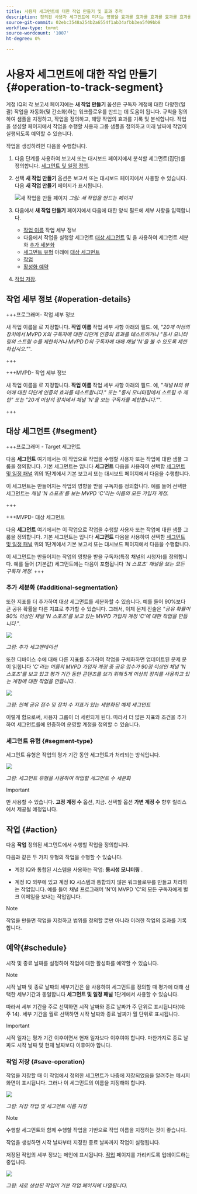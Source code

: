 ```yaml
---
title: 사용자 세그먼트에 대한 작업 만들기 및 효과 추적
description: 정의된 사용자 세그먼트에 미치는 영향을 효과를 효과를 효과를 효과를 효과를 효과를 분석하고 추적하는 작업을 만드는 방법입니다.
source-git-commit: 02ebc3548a254b2a6554f1ab34afbb3ea5f09bb8
workflow-type: tm+mt
source-wordcount: '1007'
ht-degree: 0%

---
```


# 사용자 세그먼트에 대한 작업 만들기 {#operation-to-track-segment}

계정 IQ의 각 보고서 페이지에는 **새 작업 만들기** 옵션은 구독자 계정에 대한 다양한(일괄) 작업을 자동화(및 간소화)하는 워크플로우를 만드는 데 도움이 됩니다. 규칙을 정의하여 샘플을 지정하고, 작업을 정의하고, 해당 작업의 효과를 기록 및 분석합니다. 작업을 생성할 페이지에서 작업을 수행할 사용자 그룹 샘플을 정의하고 미래 날짜에 작업이 실행되도록 예약할 수 있습니다.

작업을 생성하려면 다음을 수행합니다.

1. 다음 단계를 사용하여 보고서 또는 대시보드 페이지에서 분석할 세그먼트(집단)를 정의합니다. [세그먼트 및 일정 정의](/help/AccountIQ/howto-select-segment-timeframe.md).

1. 선택 **새 작업 만들기** 옵션은 보고서 또는 대시보드 페이지에서 사용할 수 있습니다. 다음 **새 작업 만들기** 페이지가 표시됩니다.

   ![새 작업을 만들 페이지](assets/create-new-operations.png)
   *그림: 새 작업을 만드는 페이지*

1. 다음에서 **새 작업 만들기** 페이지에서 다음에 대한 양식 필드에 세부 사항을 입력합니다.

   * [작업 이름](#operation-details) 작업 세부 정보
   * 다음에서 작업을 실행할 세그먼트 [대상 세그먼트](#segment) 및 을 사용하여 세그먼트 세분화 [추가 세분화](#additional-segmentation)
   * [세그먼트 유형](#segment-type) 아래에 [대상 세그먼트](#segment)
   * [작업](#action)
   * [활성화 예약](#schedule)

1. [작업 저장](#save-operation).

## 작업 세부 정보 {#operation-details}

+++프로그래머- 작업 세부 정보

새 작업 이름을 로 지정합니다. **작업 이름** 작업 세부 사항 아래의 필드. 예, &quot;*20개 이상의 장치에서 MVPD X의 구독자에 대한 다단계 인증의 효과를 테스트하거나 &quot;동시 모니터링의 스트림 수를 제한하거나 MVPD D의 구독자에 대해 채널 &#39;N&#39;을 볼 수 있도록 제한하십시오.&quot;*&quot;.

+++

+++MVPD- 작업 세부 정보

새 작업 이름을 로 지정합니다. **작업 이름** 작업 세부 사항 아래의 필드. 예, &quot;*채널 N의 뷰어에 대한 다단계 인증의 효과를 테스트합니다.&quot; 또는 &quot;동시 모니터링에서 스트림 수 제한&quot; 또는 &quot;20개 이상의 장치에서 채널 &#39;N&#39;을 보는 구독자를 제한합니다.&quot;*&quot;.

+++

## 대상 세그먼트 {#segment}

+++프로그래머 - Target 세그먼트

다음 **세그먼트** 여기에서는 이 작업으로 작업을 수행할 사용자 또는 작업에 대한 샘플 그룹을 정의합니다. 기본 세그먼트는 입니다 **세그먼트** 다음을 사용하여 선택함 [세그먼트 및 일정 패널](/help/AccountIQ/howto-select-segment-timeframe.md) 위의 1단계에서 기본 보고서 또는 대시보드 페이지에서 다음을 수행합니다.

<!--* The first segment entry in the **Segment** section, by default, shows the **segment** you selected in the step 1.

* The **segment evaluation period** is the time period of analysis you selected in step 1 from **Granularity and Timeframe** option.
![](assets/operations-segment-selection.png)
*Figure: Segment and timeframe selection on the main page*-->

이 세그먼트는 만들어지는 작업의 영향을 받을 구독자를 정의합니다. 예를 들어 선택한 세그먼트는 *채널 &#39;N 스포츠&#39;를 보는 MVPD &#39;C&#39;라는 이름의 모든 가입자 계정*.

+++

+++MVPD- 대상 세그먼트

다음 **세그먼트** 여기에서는 이 작업으로 작업을 수행할 사용자 또는 작업에 대한 샘플 그룹을 정의합니다. 기본 세그먼트는 입니다 **세그먼트** 다음을 사용하여 선택함 [세그먼트 및 일정 패널](/help/AccountIQ/howto-select-segment-timeframe.md) 위의 1단계에서 기본 보고서 또는 대시보드 페이지에서 다음을 수행합니다.

<!--* The first segment entry in the **Segment** section, by default, shows the **segment** you selected in the step 1.

* The **segment evaluation period** is the time period of analysis you selected in step 1 from **Granularity and Timeframe** option.
![](assets/operations-segment-selection.png)
*Figure: Segment and timeframe selection on the main page*-->

이 세그먼트는 만들어지는 작업의 영향을 받을 구독자(특정 채널의 시청자)를 정의합니다. 예를 들어 (기본값) 세그먼트에는 다음이 포함됩니다 *&#39;N 스포츠&#39; 채널을 보는 모든 구독자 계정*.
+++

### 추가 세분화 {#additional-segmentation}

또한 지표를 더 추가하여 대상 세그먼트를 세분화할 수 있습니다. 예를 들어 90%보다 큰 공유 확률을 다른 지표로 추가할 수 있습니다. 그래서, 이제 문제 진술은 *&quot;공유 확률이 90% 이상인 채널 &#39;N 스포츠&#39;를 보고 있는 MVPD 가입자 계정 &#39;C&#39;에 대한 작업을 만듭니다.&quot;*.

![](assets/additional-segment.gif)

*그림: 추가 세그멘테이션*

또한 디바이스 수에 대해 다른 지표를 추가하여 작업을 구체화하면 업데이트된 문제 문이 읽힙니다 *&#39;C&#39;라는 이름의 MVPD 가입자 계정 중 공유 점수가 90점 이상인 채널 &#39;N스포츠&#39;를 보고 있고 평가 기간 동안 콘텐츠를 보기 위해 5개 이상의 장치를 사용하고 있는 계정에 대한 작업을 만듭니다.*.

![](assets/refined-segment.png)

*그림: 전체 공유 점수 및 장치 수 지표가 있는 세분화된 예제 세그먼트*

이렇게 함으로써, 사용자 그룹이 더 세련되게 된다. 따라서 더 많은 지표와 조건을 추가하여 세그먼트를에 인증하여 운영할 계정을 정의할 수 있습니다.

### 세그먼트 유형 {#segment-type}

세그먼트 유형은 작업의 평가 기간 동안 세그먼트가 처리되는 방식입니다.

![](assets/segment-type.png)

*그림: 세그먼트 유형을 사용하여 작업할 세그먼트 수 세분화*

<!--The segment type option allows you to further refine your segment based on the evaluation period (or time).

**Fixed number of accounts** 

When you select **Fixed number of accounts** segment type, then you need to specify an evaluation period as well.

By doing so, you are fixing the sample size for evaluation in terms of numbers. You are making Account IQ identify a specific set of users (that meet the criteria of defined evaluation period and segment metrics) to operate on. The analysis and graphs will be generated for this specific set of users only (identified initially) throughout the operation.

**Variable number of accounts**

When you select **Variable number of accounts** segment type, you do not limit the number of accounts in segment. The accounts which fall under the defined segment metrics are the part of the segment, and the number of accounts will change continuously during the course of operation.-->

>[!IMPORTANT]
>
>만 사용할 수 있습니다. **고정 계정 수** 옵션, 지금. 선택할 옵션 **가변 계정 수** 향후 릴리스에서 제공될 예정입니다.

<!--

you tell Account IQ in the beginning of the operation which number of accounts to operate on.

Account IQ system only has a segment definition, and during the operation it looks into all the accounts that fit that segments.

the number of accounts in segment is not limited, the accounts that fall under defined segment metrics will be part of the segment, and the no of accounts will change continuously, as there are no specific limitations - like an evaluation period in the past.When the segment is defined (which in this example is, subscriber accounts of MVPD 'C' who are viewing the channel 'N Sports' that have a sharing score above 80 and are using 10 different IPs) and we also identified a time period to evaluate a segment. This identifies X number of accounts as sample (for example 5000). How many devices they are using?
It identifies x-number of accounts (5000)...a very specific set of users that meet this criteria.
for every period that we schedule (within that operation) during that operation) we will look at those 5K users that are originally identified and we will present graph about them. How are the sharing scores coming up?u We identified a period. Are their sharing scores going up? Are there fewer of them who are meeting this definition?
Fixed versus variable is the way the treated in fixed or variable way.

1. we identified a fixed set of accounts.
2. we evaluate those specific accounts on criteria throughout the operation.

General idea independent of graph is that we will evaluate a set of accounts identified initially, for no of periods during operation and generate graphs against that.
Those are the 5000 users for which I will create graphs for for every period of the operation.

**Variable number of accounts**
We do not identify any initial set of accounts, we just have a segment definition.
Each period during the operation, we go and look into all the accounts that fit that segments.
If it is not a fixed segment, I won't initially evaluate it. I won't have an initial set of 5000. Instead at every period during the evaluation I will evaluate the segment then, and then I will produce graph about the next 3000 users.
the......will vary from period to period.

if not fixed segment, then I won't initially evaluate or have initial set of 5000, instead at every period during an operation and the.-->

## 작업 {#action}

다음 **작업** 정의된 세그먼트에서 수행할 작업을 정의합니다.

다음과 같은 두 가지 유형의 작업을 수행할 수 있습니다.

* 계정 IQ와 통합된 시스템을 사용하는 작업: **동시성 모니터링** <!--[Concurrency Monitoring](https://tve.helpdocsonline.com/concurrency-monitoring-introduction), or Adobe Target-->.

* 계정 IQ 외부에 있고 계정 IQ 시스템과 통합되지 않은 워크플로우를 만들고 처리하는 작업입니다. 예를 들어 채널 프로그래머 &#39;N&#39;이 MVPD &#39;C&#39;의 모든 구독자에게 벌크 이메일을 보내는 작업입니다.

>[!NOTE]
>
>작업을 만들면 작업을 지정하고 범위를 정의할 뿐만 아니라 이러한 작업의 효과를 기록합니다.

## 예약{#schedule}

시작 및 종료 날짜를 설정하여 작업에 대한 활성화를 예약할 수 있습니다.

>[!NOTE]
>
>시작 날짜 및 종료 날짜의 세부기간은 을 사용하여 세그먼트를 정의할 때 평가에 대해 선택한 세부기간과 동일합니다 **세그먼트 및 일정 패널** 1단계에서 사용할 수 있습니다.
>
>
>따라서 세부 기간을 주로 선택하면 시작 날짜와 종료 날짜가 주 단위로 표시됩니다(예: 주 14). 세부 기간을 월로 선택하면 시작 날짜와 종료 날짜가 월 단위로 표시됩니다.


>[!IMPORTANT]
>
>시작 일자는 평가 기간 이후이면서 현재 일자보다 이후여야 합니다. 마찬가지로 종료 날짜도 시작 날짜 및 현재 날짜보다 이후여야 합니다.

### 작업 저장 {#save-operation}

작업을 저장할 때 이 작업에서 정의한 세그먼트가 나중에 저장되었음을 알려주는 메시지 화면이 표시됩니다. 그러나 이 세그먼트의 이름을 지정해야 합니다.

![](assets/save-operation.png)

*그림: 저장 작업 및 세그먼트 이름 지정*

>[!NOTE]
>
>수행할 세그먼트와 함께 수행할 작업을 기반으로 작업 이름을 지정하는 것이 좋습니다.

<!--In future you can select this saved segment when defining a segment for your analysis on the main reports page. Moreover, the saved segment is also listed when you create an operation the next time.

![](assets/saved-segment-operations-page.png)

*Figure: Saved segments in segment selector on Create new operations page* 

>[!IMPORTANT]
>
>When creating an operation, if you select a segment that was previously created then you cannot add new metrics to it and refine it.
>
>Adding new metrics creates a new segment, but you cannot modify an existing segment.-->

작업을 생성하면 시작 날짜부터 지정한 종료 날짜까지 작업이 실행됩니다.

저장된 작업의 세부 정보는 메인에 표시됩니다. [작업](/help/AccountIQ/operations.md) 페이지를 가리키도록 업데이트하는 중입니다.

![](assets/new-operation-created.png)

*그림: 새로 생성된 작업이 기본 작업 페이지에 나열됩니다.*
